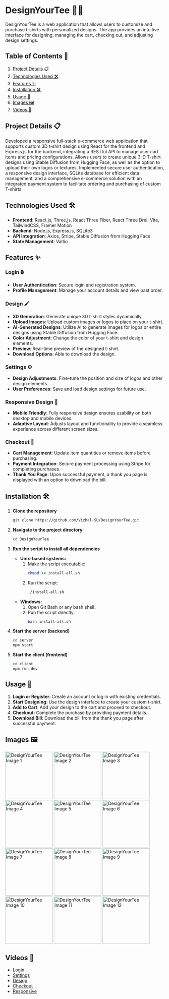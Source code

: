 # DesignYourTee 🎨👕

DesignYourTee is a web application that allows users to customize and purchase t-shirts with personalized designs. The app provides an intuitive interface for designing, managing the cart, checking out, and adjusting design settings.

## Table of Contents 📑
1. [Project Details 📋](#project-details-📋)
2. [Technologies Used 🛠️](#technologies-used-🛠️)
3. [Features ✨](#features-✨)
4. [Installation 🛠️](#installation-🛠️)
5. [Usage 🧩](#usage-🧩)
6. [Images 🖼️](#images-🖼️)
7. [Videos 🎥](#videos-🎥)

## <a name="project-details-📋"> Project Details 📋 </a>

Developed a responsive full-stack e-commerce web application that supports custom 3D t-shirt design using React for the frontend and Express.js for the backend, integrating a RESTful API to manage user cart items and pricing configurations. Allows users to create unique 3-D T-shirt designs using Stable Diffusion from Hugging Face, as well as the option to upload their own logos or textures. Implemented secure user authentication, a responsive design interface, SQLite database for efficient data management, and a comprehensive e-commerce solution with an integrated payment system to facilitate ordering and purchasing of custom T-shirts.


## <a name= "technologies-used-🛠️"> Technologies Used 🛠️ </a>
- **Frontend**: React.js, Three,js, React Three Fiber, React Three Drei, Vite, TailwindCSS, Framer Motion
- **Backend**: Node.js, Express.js, SQLite3
- **API Integration**: Axios, Stripe, Stable Diffusion from Hugging Face
- **State Management**: Valtio

## <a name = "features-✨"> Features ✨ </a>

### Login 🔒
- **User Authentication**: Secure login and registration system.
- **Profile Management**: Manage your account details and view past order.

### Design 🖌️
- **3D Generation**: Generate unique 3D t-shirt styles dynamically.
- **Upload Images**: Upload custom images or logos to place on your t-shirt.
- **AI-Generated Designs**: Utilize AI to generate images for logos or entire designs using Stable Diffusion from Hugging Face.
- **Color Adjustment**: Change the color of your t-shirt and design elements.
- **Preview**: Real-time preview of the designed t-shirt.
- **Download Options**: Able to download the design.

### Settings ⚙️
- **Design Adjustments**: Fine-tune the position and size of logos and other design elements.
- **User Preferences**: Save and load design settings for future use.

### Responsive Design 📱
- **Mobile Friendly**: Fully responsive design ensures usability on both desktop and mobile devices.
- **Adaptive Layout**: Adjusts layout and functionality to provide a seamless experience across different screen sizes.

### Checkout 🛒
- **Cart Management**: Update item quantities or remove items before purchasing.
- **Payment Integration**: Secure payment processing using Stripe for completing purchases.
- **Thank You Page**: Upon successful payment, a thank you page is displayed with an option to download the bill.

## <a name = "installation-🛠️"> Installation 🛠️ </a>

1. **Clone the repository**
    ```bash
    git clone https://github.com/Vizhal-SU/DesignYourTee.git
    ```
2. **Navigate to the project directory**
    ```bash
    cd DesignYourTee
    ```
3. **Run the script to install all dependencies**
    - **Unix-based systems:**
        1. Make the script executable:
            ```bash
            chmod +x install-all.sh
            ```
        2. Run the script:
            ```bash
            ./install-all.sh
            ```
    - **Windows:**
        1. Open Git Bash or any bash shell:
        2. Run the script directly:
            ```bash
            bash install-all.sh
            ```
4. **Start the server (backend)**
    ```bash
    cd server
    npm start
    ```

5. **Start the client (frontend)**
    ```bash
    cd client
    npm run dev
    ```

## <a name ="usage-🧩"> Usage 🧩 </a>

1. **Login or Register**: Create an account or log in with existing credentials.
2. **Start Designing**: Use the design interface to create your custom t-shirt.
3. **Add to Cart**: Add your design to the cart and proceed to checkout.
4. **Checkout**: Complete the purchase by providing payment details.
5. **Download Bill**: Download the bill from the thank you page after successful payment.

   

## <a name="images-🖼️"> Images 🖼️ </a>

<div>
    <img src="https://github.com/Vizhal-SU/DesignYourTee/assets/118242352/01f3cf42-f501-4173-bfa8-88f29309287f" alt="DesignYourTee Image 1" height="150px">
    <img src="https://github.com/Vizhal-SU/DesignYourTee/assets/118242352/f8585c63-ee77-48db-8fd0-c5f71fcadc6b" alt="DesignYourTee Image 2" height="150px">
    <img src="https://github.com/Vizhal-SU/DesignYourTee/assets/118242352/63d859f3-040c-4265-bec9-0b7c4c721993" alt="DesignYourTee Image 3" height="150px">  
    <img src="https://github.com/Vizhal-SU/DesignYourTee/assets/118242352/6cd35ba0-7de1-48da-a8bb-7ce37ebe0610" alt="DesignYourTee Image 4" height="150px">
    <img src="https://github.com/Vizhal-SU/DesignYourTee/assets/118242352/a2d3cef8-9809-49cd-8ce4-fc82e605a2e7" alt="DesignYourTee Image 5" height="150px">
    <img src="https://github.com/Vizhal-SU/DesignYourTee/assets/118242352/19bbb318-2e38-49dc-abda-946a77418a9d" alt="DesignYourTee Image 6" height="150px">
    <img src="https://github.com/Vizhal-SU/DesignYourTee/assets/118242352/41bce988-073b-48d0-ab23-7222f41fc969" alt="DesignYourTee Image 7" height="150px">
    <img src="https://github.com/Vizhal-SU/DesignYourTee/assets/118242352/73a748d7-504c-4130-aa69-3277ac9b1a85" alt="DesignYourTee Image 8" height="150px">
    <img src="https://github.com/Vizhal-SU/DesignYourTee/assets/118242352/3c86aa34-3cb1-4feb-8573-f3de3c8eee8c" alt="DesignYourTee Image 9" height="150px">
    <img src="https://github.com/Vizhal-SU/DesignYourTee/assets/118242352/c099050b-33bb-4fb8-917c-4633a8baafc8" alt="DesignYourTee Image 10" height="150px">
    <img src="https://github.com/Vizhal-SU/DesignYourTee/assets/118242352/55c6eb96-09c6-4eff-adc6-b918d74b365f" alt="DesignYourTee Image 11" height="150px">
    <img src="https://github.com/Vizhal-SU/DesignYourTee/assets/118242352/a5db76fd-3eb6-4824-9189-90da48705852" alt="DesignYourTee Image 12" height="150px">
    
</div>



## <a name="videos-🎥"> Videos 🎥 </a>

- [Login](https://drive.google.com/file/d/1kTzJbyXrN-nPFYiir1Hj3EG2Ejl55UZn/view?usp=sharing)
- [Settings](https://drive.google.com/file/d/1KpUBMqhtDROBeLnd7cdCIlBoJcTnkUPR/view?usp=sharing)
- [Design](https://drive.google.com/file/d/1ufLLqfDFVfxopBcn6Le5f97ifdDNlPzk/view?usp=sharing)
- [Checkout](https://drive.google.com/file/d/1dz3WdxFXalLvm4c7CchRtgzHi6HCjp7g/view?usp=sharing)
- [Responsive](https://drive.google.com/file/d/10DKkOSiqM8tJrNhO12ihFHaQjjYR-RZZ/view?usp=sharing)


  
